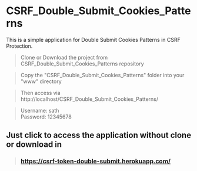 # CSRF_Double_Submit_Cookies_Patterns
This is a simple application for Double Submit Cookies Patterns in CSRF Protection.


> Clone or Download the project from CSRF_Double_Submit_Cookies_Patterns repository

> Copy the "CSRF_Double_Submit_Cookies_Patterns" folder into your "www" directory

> Then access via http://localhost/CSRF_Double_Submit_Cookies_Patterns/

> Username: sath  
> Password: 12345678


## Just click to access the application without clone or download in
> ### https://csrf-token-double-submit.herokuapp.com/
